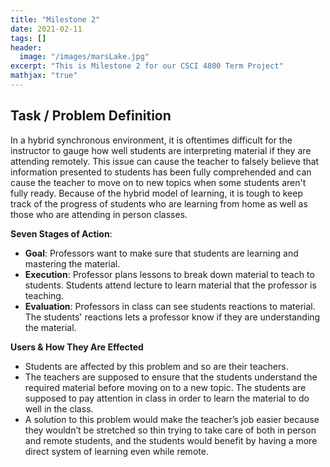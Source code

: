 ```yaml
---
title: "Milestone 2"
date: 2021-02-11
tags: []
header: 
  image: "/images/marsLake.jpg"
excerpt: "This is Milestone 2 for our CSCI 4800 Term Project"
mathjax: "true"
---
```

## Task / Problem Definition

In a hybrid synchronous environment, it is oftentimes difficult for the instructor to gauge how well students are interpreting material if they are attending remotely. This issue can cause the teacher to falsely believe that information presented to students has been fully comprehended and can cause the teacher to move on to new topics when some students aren't fully ready. Because of the hybrid model of learning, it is tough to keep track of the progress of students who are learning from home as well as those who are attending in person classes.

**Seven Stages of Action**:
  - **Goal**: Professors want to make sure that students are learning and mastering the material. 
  - **Execution**: Professor plans lessons to break down material to teach to students. Students attend lecture to learn material that the professor is teaching. 
  - **Evaluation**: Professors in class can see students reactions to material. The students' reactions lets a professor know if they are understanding the material. 

**Users & How They Are Effected**

  - Students are affected by this problem and so are their teachers.
  - The teachers are supposed to ensure that the students understand the required material before moving on to a new topic. The students are supposed to pay attention in class in order to learn the material to do well in the class.
  - A solution to this problem would make the teacher’s job easier because they wouldn’t be stretched so thin trying to take care of both in person and remote students, and the students would benefit by having a more direct system of learning even while remote.
